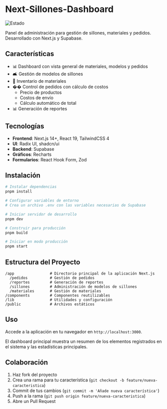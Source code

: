 # Next-Sillones-Dashboard

![Estado](https://img.shields.io/badge/Estado-En%20Desarrollo-yellow)

Panel de administración para gestión de sillones, materiales y pedidos. Desarrollado con Next.js y Supabase.

## Características

- 📊 Dashboard con vista general de materiales, modelos y pedidos
- 🛋️ Gestión de modelos de sillones
- 🧵 Inventario de materiales
- �� Control de pedidos con cálculo de costos
  - Precio de productos
  - Costos de envío
  - Cálculo automático de total
- 📊 Generación de reportes

## Tecnologías

- **Frontend**: Next.js 14+, React 19, TailwindCSS 4
- **UI**: Radix UI, shadcn/ui
- **Backend**: Supabase
- **Gráficos**: Recharts
- **Formularios**: React Hook Form, Zod

## Instalación

```bash
# Instalar dependencias
pnpm install

# Configurar variables de entorno
# Crea un archivo .env con las variables necesarias de Supabase

# Iniciar servidor de desarrollo
pnpm dev

# Construir para producción
pnpm build

# Iniciar en modo producción
pnpm start
```

## Estructura del Proyecto

```
/app                # Directorio principal de la aplicación Next.js
  /pedidos          # Gestión de pedidos
  /reportes         # Generación de reportes
  /sillones         # Administración de modelos de sillones
  /materiales       # Gestión de materiales
/components         # Componentes reutilizables
/lib                # Utilidades y configuración
/public             # Archivos estáticos
```

## Uso

Accede a la aplicación en tu navegador en `http://localhost:3000`.

El dashboard principal muestra un resumen de los elementos registrados en el sistema y las estadísticas principales.

## Colaboración

1. Haz fork del proyecto
2. Crea una rama para tu característica (`git checkout -b feature/nueva-caracteristica`)
3. Commit de tus cambios (`git commit -m 'Añade nueva característica'`)
4. Push a la rama (`git push origin feature/nueva-caracteristica`)
5. Abre un Pull Request
